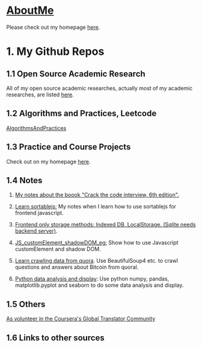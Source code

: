 # [AboutMe](https://dayuantan.github.io/AboutMe/)

Please check out my homepage [here](https://dayuantan.github.io/AboutMe/).




# 1. My Github Repos

## 1.1 Open Source Academic Research

All of my open source academic researches, actually most of my academic researches, are listed [here](https://github.com/DayuanTan/OpenSourceAcademicResearch).


## 1.2 Algorithms and Practices, Leetcode
[AlgorithmsAndPractices](https://github.com/DayuanTan/AlgorithmsAndPractices)

## 1.3 Practice and Course Projects

Check out on my homepage [here](https://dayuantan.github.io/AboutMe/).

## 1.4 Notes

1. [My notes about the boook "Crack the code interview, 6th edition".](https://github.com/DayuanTan/CrackCodeInterviewAndLeetcode/tree/master)

2. [Learn sortablejs:](https://github.com/DayuanTan/learn_sortablejs)
My notes when I learn how to use sortablejs for frontend javascript.

3. [Frontend only storage methods: Indexed DB, LocalStorage. (Sqlite needs backend server)](https://github.com/DayuanTan/sqlite_example).

4. [JS_customElement_shadowDOM_eg:](https://github.com/DayuanTan/JS_customElement_shadowDOM_eg)
Show how to use Javascript customElement and shadow DOM.

5. [Learn crawling data from quora](https://github.com/DayuanTan/learn_crawl_quora).
Use BeautifulSoup4 etc. to crawl questions and answers about Bitcoin from quoral.

6. [Python data analysis and display](https://github.com/DayuanTan/OlympicAthlete): 
Use python numpy, pandas, matplotlib.pyplot and seaborn to do some data analysis and display.

## 1.5 Others
[As volunteer in the Coursera's Global Translator Community](https://github.com/DayuanTan/translateCoursera)

## 1.6 Links to other sources

